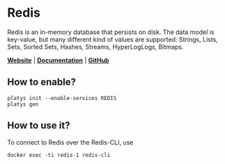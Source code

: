 # Redis

Redis is an in-memory database that persists on disk. The data model is key-value, but many different kind of values are supported: Strings, Lists, Sets, Sorted Sets, Hashes, Streams, HyperLogLogs, Bitmaps. 

**[Website](https://redis.io/)** | **[Documentation](https://redis.io/documentation)** | **[GitHub](https://github.com/redis/redis)**

## How to enable?

```
platys init --enable-services REDIS
platys gen
```

## How to use it?

To connect to Redis over the Redis-CLI, use

```
docker exec -ti redis-1 redis-cli
```